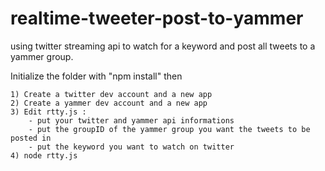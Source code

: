 # realtime-tweeter-post-to-yammer
using twitter streaming api to watch for a keyword and post all tweets to a yammer group.

Initialize the folder with "npm install" then 

	1) Create a twitter dev account and a new app
	2) Create a yammer dev account and a new app
	3) Edit rtty.js :
		- put your twitter and yammer api informations
		- put the groupID of the yammer group you want the tweets to be posted in
		- put the keyword you want to watch on twitter
	4) node rtty.js
